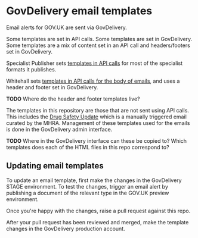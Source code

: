 GovDelivery email templates
===========================

Email alerts for GOV.UK are sent via GovDelivery.

Some templates are set in API calls. Some templates are set in GovDelivery.
Some templates are a mix of content set in an API call and headers/footers set
in GovDelivery.

Specialist Publisher sets [templates in API calls][1] for most of the
specialist formats it publishes.

[1]: https://github.com/alphagov/specialist-publisher/tree/master/app/views/email_alerts

Whitehall sets [templates in API calls for the body of emails][2], and uses a
header and footer set in GovDelivery.

**TODO** Where do the header and footer templates live?

[2]: https://github.com/alphagov/whitehall/blob/master/lib/whitehall/gov_uk_delivery/email_formatter.rb

The templates in this repository are those that are not sent using API calls.
This includes the [Drug Safety Update][3] which is a manually triggered email
curated by the MHRA. Management of these templates used for the emails is done
in the GovDelivery admin interface.

**TODO** Where in the GovDelivery interface can these be copied to? Which
templates does each of the HTML files in this repo correspond to?

[3]: https://www.gov.uk/drug-safety-update

## Updating email templates

To update an email template, first make the changes in the GovDelivery STAGE
environment. To test the changes, trigger an email alert by publishing a
document of the relevant type in the GOV.UK preview environment.

Once you're happy with the changes, raise a pull request against this repo.

After your pull request has been reviewed and merged, make the template changes
in the GovDelivery production account.
